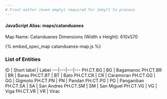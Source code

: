 ```yaml
---
# Front matter (even empty) required for Jekyll to process
---
```


#### JavaScript Alias: maps/catanduanes

Map Name: Catanduanes
Dimensions (Width x Height): 610x570



{% embed_spec_map catanduanes-map.js %}

### List of Entities

ID | Short label | Label
---|---|---|---
PH.CT.BG | BG | Bagamanoc
PH.CT.BR | BR | Baras
PH.CT.BT | BT | Bato
PH.CT.CR | CR | Caramoran
PH.CT.GG | GG | Gigmoto
PH.CT.PN | PN | Pandan
PH.CT.PG | PG | Panganiban
PH.CT.SA | SA | San Andres
PH.CT.SM | SM | San Miguel
PH.CT.VG | VG | Viga
PH.CT.VR | VR | Virac		